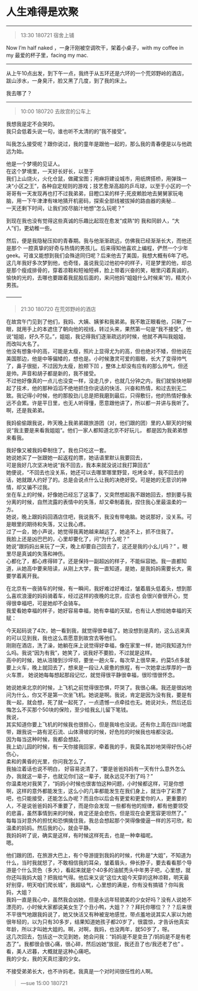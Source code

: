 # 人生难得是欢聚    

------  

> 13:30 180721 宿舍上铺     

Now I’m half naked ，一身汗刚被空调吹干，架着小桌子，with my  coffee in my 最爱的杯子里，facing my mac.    

------  

从上午10点出发，到下午一点，我终于从五环还是六环的一个荒郊野岭的酒店，跋山涉水，一身臭汗，脸又黑了几度，到了我的床上。     

我去哪了？  

------

> 10:00 180720 去故宫的公车上  

我想我是定不会哭的。  
我只会低着头说一句，谁也听不太清的的”我不接受”。    

叫我怎么接受呢？跟你说过，我的童年是跟他一起的，那么我的青春便是以与他疏远为始。  

他是一个梦境的见证人。    
在这个梦境里，一天好长好长，以至于  
我们上山烧火，火化仓鼠，做藏宝图；用麻将建设城市，用纸牌搭桥，用弹珠一决“小区之王”，各种自定规则的游戏；技艺愈渐高超的乒乓球，以至于小区的一个哥哥有一天发现再也打不过我弟弟，目瞪口呆的样子;死皮赖脸地去舅舅家玩电脑，用一下午津津有味地猜开机密码，探索全部线被拔掉的路由器的奥秘…  
一天还剩下时间，让我们绞尽脑汁地想“怎么玩呢？”    

到现在我也没有觉得这些真诚的乐趣比起现在愈发“成熟“的 我和同龄人，“大人”们，更幼稚一些。  

然后，便是我隐秘压抑的青春期。我与他渐渐疏远，仿佛我已经渐渐长大，而他还是那个 一腔真挚的好奇与热情的男孩儿。后来得知他喜欢上编程，俨然一个少年geek。可谁又能想到我们会殊途同归呢？后来他去了美国，我想大概有6年了吧。   
这几年我好多次梦到他，也奇怪，虽说我见过他初中的样子，可是梦里的他，却总是那个瘦成排骨的，穿着凉鞋和短袖短裤，脸上带着兴奋的笑，眼里闪着真诚的，愉快的光的，去哪也要跟着我屁股后面的，来问他妈“姐姐什么时候来”的，精灵小男孩。    

———

> 21:30 180720 在荒郊野岭的酒店  

在故宫午门见到了他们，我妈、大姨、姨爹和我弟弟。我不敢正眼看他，只瞅了一眼，就用手上的本遮住了朝向他的视线，转过头来，果然第一句是“我不接受”。他说“姐姐，好久不见。”，姐姐，我记得我们逐渐疏远的时候，他就不再叫我姐姐，而改叫大名了。    
他没有想象中的高，可能是太瘦，照片上显得尤为的高，但也绝对不矮，但他说在美国那边，他是中等偏矮的，想也是。小时候激灵可爱的眉眼，长大了变得帅气了，鼻子很挺，不过因为太瘦，脸颊下凹 ，整体上却没有应有的那么帅气，但还是帅。声音和胡子都是新的，我不接受。     
不过他好像真的一点儿也没变一样，没走几步，也就几分钟之内，我们就愉快地聊起了技术，他的那种滔滔不绝地抓住你说话的快活、兴奋和热情，和过去别无二致。我记得小时候，他的那股劲儿总是把我磨到最后，只得敷衍，他的热情好像永远不会累。许是平日里，也无人听得懂，愿意跟他讲了，所以都一并讲与我听了。      
啊，还是我弟弟。  

我妈偷偷跟我说，昨天晚上我弟弟跟旅游团（对，他们跟的团）里的人聊天的时候说“我主要是来看我姐姐”。他们一家人都知道北京不好玩儿， 都是因为我弟弟想来看我。


我好像又被我妈牵制住了。我也只吃这一套。  
她说她买了一张跟她一起返程的票，她话语里默认我要回去，  
可是我好几次坚决地说“我不回去，我本来就没说过我打算回去”  
她便说，“不回去也没关系，她还可以去哪里哪里野营，吃烤全羊，我不回去的话，她就跟人约好了的。总是会说点什么让我的决绝好受。可是她的无意识的神情，却又骗不过我。    
坐在车上的时候，好像她已经忘了这事了，又突然想起我不跟她回去，想到要与我分离的时候，自然流露的表情中的失落，却又牵制着我，捏住我心里最温柔的一方。  
她说，晚上跟妈妈回酒店住吧，我说我不，我没有带电脑。她说那好，没关系。可是眼里的期待和失落，又让我心疼。  
过了一会，她小声说，她觉得我离她越来越远了，她追不上，抓不住我了。  
我脸上还是凶巴巴的，心里却要化了，问“为什么呢？”  
她说“跟妈妈出来玩了一天，晚上却要自己回去了，这还是我的小幺儿吗？”  。眼里尽是真诚的失落和神伤。  
心都化了，都心疼得碎了。还是保持一副超凶的样子，不能纵容她。我一直都知道，从她高中要来陪读，从刚上大学，我一直知道，是她，是我妈妈需要长大，需要学着离开我。   

在北京有一夜骑车的时候，有一瞬间，我好难过好难过，皱着眉头低着头，想到那么喜欢浪漫的妈妈骑着车，经过这样的夜晚的北京，应该也 会很兴奋很开心，觉得很幸福吧，可是她却不会骑车。  
我爱看她幸福的样子，她好容易幸福，她有幸福的天赋，也有让人想给她幸福的天赋：   

今天起码说了4次，她一看到我，就觉得很幸福了。她没想到是真的，这么远来真的可以见到我，我也这么乖愿意到故宫去等他们。  
 刚刚在酒店，洗了澡，她躺在床上说觉得好幸福，像在家里一样，她问我知道为什么吗。我说“因为有我”，她笑了，说我好不要脸，不过就是这样。    
高中的时候，她从涪陵到沙坪坝，要坐一趟火车，每次早上很早来，约莫5点多就要上火车，晚上就回去了，想来是一段让人疲惫的旅程，有一次她拿出厚厚的一沓火车票，  她说她每每想起那段记忆，就觉得很平静很幸福，很珍惜很怀念。    

她说她来北京的时候，上飞机之前觉得很恐惧，吓哭了。我很心痛。我还是很凶地问为什么，你又不是第一次坐飞机。她说是啊。我说，肯定是因为没有我，要是有我一起，就会想，死了就一起死了，一点遗憾一点牵挂也无。她说对头，然后还后悔怎么不买那个50块的保险，至少给我幺儿留下笔钱。  
我说，  
其实知道你要上飞机的时候我也很担心，但是我啥也没说。还有你上周在四川地震带，跟我说一路有泥石流、山体滑坡的时候，好危险的时候我也啥都没说。  
因为每当这种时候，我都会想起，  
我上幼儿园的时候，有一天你接我回家，牵着我的手，我莫名其妙地哭得好伤心好伤心，  
柔和的黄昏的光里，你问我怎么了，  
我抽泣着话也说不明白， 好容易说清了，“要是爸爸妈妈有一天有什么意外怎么办，我就这一辈子，也就见你们这一辈子，就永远见不到了吗？”  
你温柔地对我笑了，“妈妈小时候也很害怕这种问题，小时候都这样，可是你想啊，这样的意外都能发生，这么小的几率都能发生在我们身上，就当中了彩票了吧，也只能接受，还能怎么办呢？而且你以后会有更爱和更爱你的人，更重要的人，不是说爸爸妈妈不重要了，而是你会发现 一些都有他的规律，都有他要领受的悲喜，虽然事情到来的时候，肯定还是会悲伤，但是现在会更宽容更坦然了。”  
每每当对意外的担忧和恐惧擒住我，我总会想起那个哭得像傻逼一样的苏可欣，和温柔的妈妈。然后我的心，就会平静。  
我妈妈听了说，确实是这样，有时候这样死去，也是一种幸福呢。  
嗯。  

他们跟的团，在旅游大巴上，有个导游提到我妈的时候，代称是“大姐”，不知道为什么，当时我就怒了，不敢相信我的耳朵，皱着眉头，伸长脖子，要去看看那个导游是个什么货色（多大），看起来就是个40多的油腻秃头中年男子吧，心里想，就你还叫我妈大姐？把我给气得。他后来又说“这位大姐今天穿的这种凉鞋，明天最好别穿，明天咱们爬长城”，我超级气，心里想的满是，你有没有搞错？你叫我妈，大姐？  
我妈一直是我心中，虽然我会凶她，但是永远年轻貌美的少女好吗？没有人说她不漂亮的，小时候大家都说美女生了个丑小鸭，大姐？？？拜托你哪位？？？后来很不平很气地跟我妈说了，她又快活又有种被宠地感觉，带点羞地说其实人家以为她很年轻的，以为只有30多岁，结果知道她孩子都20岁了，很震惊，才告诉他真实年龄，所以才叫她大姐的。啊，对啊，我妈，也没两年，就50岁了，呀。  
这几次回去，包括这一次见到她，她会问我：“妈妈是不是变丑了/妈妈是不是有老态了”。我都很会很心痛，很心碎，然后凶她“放屁，我还丑了也/我还老了也”  。看，美人迟暮，大概就是这种心痛吧。  
我的少女，我的天真烂漫的少女。   



不接受弟弟长大，也不许妈老。我真是一个对时间很任性的人啊。   


> —sue 15:00 180721  



  
  



 
